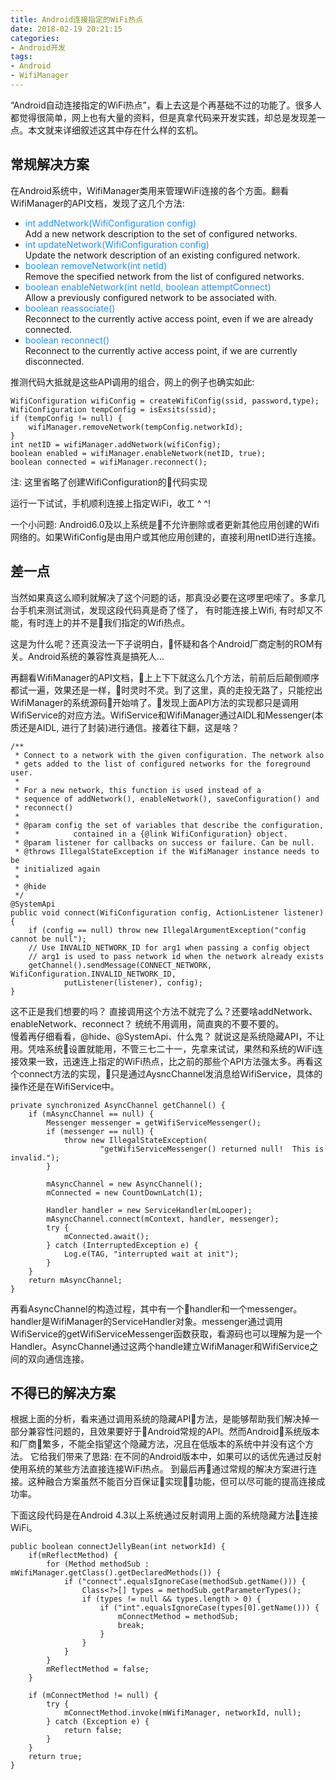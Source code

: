 ```yaml
---
title: Android连接指定的WiFi热点
date: 2018-02-19 20:21:15
categories:
- Android开发
tags:
- Android
- WifiManager
---
```


“Android自动连接指定的WiFi热点”，看上去这是个再基础不过的功能了。很多人都觉得很简单，网上也有大量的资料，但是真拿代码来开发实践，却总是发现差一点。本文就来详细叙述这其中存在什么样的玄机。
<!--more-->

## 常规解决方案
在Android系统中，WifiManager类用来管理WiFi连接的各个方面。翻看WifiManager的API文档，发现了这几个方法:

- <font color=DodgerBlue>int addNetwork(WifiConfiguration config)</font>  
Add a new network description to the set of configured networks.
- <font color=DodgerBlue>int updateNetwork(WifiConfiguration config)</font>  
Update the network description of an existing configured network.
- <font color=DodgerBlue>boolean removeNetwork(int netId)</font>  
Remove the specified network from the list of configured networks.
- <font color=DodgerBlue>boolean enableNetwork(int netId, boolean attemptConnect)</font>  
Allow a previously configured network to be associated with.
- <font color=DodgerBlue>boolean reassociate()</font>  
Reconnect to the currently active access point, even if we are already connected.
- <font color=DodgerBlue>boolean reconnect()</font>  
Reconnect to the currently active access point, if we are currently disconnected.

推测代码大抵就是这些API调用的组合，网上的例子也确实如此: 

```
WifiConfiguration wifiConfig = createWifiConfig(ssid, password,type);
WifiConfiguration tempConfig = isExsits(ssid);
if (tempConfig != null) {
    wifiManager.removeNetwork(tempConfig.networkId);
}
int netID = wifiManager.addNetwork(wifiConfig);
boolean enabled = wifiManager.enableNetwork(netID, true);
boolean connected = wifiManager.reconnect();
```
注: 这里省略了创建WifiConfiguration的代码实现

运行一下试试，手机顺利连接上指定WiFi，收工 ^ ^!

一个小问题: Android6.0及以上系统是不允许删除或者更新其他应用创建的Wifi网络的。如果WifiConfig是由用户或其他应用创建的，直接利用netID进行连接。

## 差一点
当然如果真这么顺利就解决了这个问题的话，那真没必要在这啰里吧嗦了。多拿几台手机来测试测试，发现这段代码真是奇了怪了， 有时能连接上Wifi, 有时却又不能，有时连上的并不是我们指定的Wifi热点。

这是为什么呢？还真没法一下子说明白，怀疑和各个Android厂商定制的ROM有关。Android系统的兼容性真是搞死人...

再翻看WifiManager的API文档，上上下下就这么几个方法，前前后后颠倒顺序都试一遍，效果还是一样，时灵时不灵。到了这里，真的走投无路了，只能挖出WifiManager的系统源码开始啃了。发现上面API方法的实现都只是调用WifiService的对应方法。WifiService和WifiManager通过AIDL和Messenger(本质还是AIDL, 进行了封装)进行通信。接着往下翻，这是啥？

```
/**
 * Connect to a network with the given configuration. The network also
 * gets added to the list of configured networks for the foreground user.
 *
 * For a new network, this function is used instead of a
 * sequence of addNetwork(), enableNetwork(), saveConfiguration() and
 * reconnect()
 *
 * @param config the set of variables that describe the configuration,
 *            contained in a {@link WifiConfiguration} object.
 * @param listener for callbacks on success or failure. Can be null.
 * @throws IllegalStateException if the WifiManager instance needs to be
 * initialized again
 *
 * @hide
 */
@SystemApi
public void connect(WifiConfiguration config, ActionListener listener) {
    if (config == null) throw new IllegalArgumentException("config cannot be null");
    // Use INVALID_NETWORK_ID for arg1 when passing a config object
    // arg1 is used to pass network id when the network already exists
    getChannel().sendMessage(CONNECT_NETWORK, WifiConfiguration.INVALID_NETWORK_ID,
            putListener(listener), config);
}
```

这不正是我们想要的吗？ 直接调用这个方法不就完了么？还要啥addNetwork、enableNetwork、reconnect？ 统统不用调用，简直爽的不要不要的。  
慢着再仔细看看，@hide、@SystemApi、什么鬼？ 就说这是系统隐藏API，不让用。凭啥系统设置就能用，不管三七二十一，先拿来试试，果然和系统的WiFi连接效果一致，迅速连上指定的WiFi热点，比之前的那些个API方法强太多。再看这个connect方法的实现，只是通过AysncChannel发消息给WifiService，具体的操作还是在WifiService中。

```
private synchronized AsyncChannel getChannel() {
    if (mAsyncChannel == null) {
        Messenger messenger = getWifiServiceMessenger();
        if (messenger == null) {
            throw new IllegalStateException(
                    "getWifiServiceMessenger() returned null!  This is invalid.");
        }

        mAsyncChannel = new AsyncChannel();
        mConnected = new CountDownLatch(1);

        Handler handler = new ServiceHandler(mLooper);
        mAsyncChannel.connect(mContext, handler, messenger);
        try {
            mConnected.await();
        } catch (InterruptedException e) {
            Log.e(TAG, "interrupted wait at init");
        }
    }
    return mAsyncChannel;
}
```

再看AsyncChannel的构造过程，其中有一个handler和一个messenger。handler是WifiManager的ServiceHandler对象。messenger通过调用WifiService的getWifiServiceMessenger函数获取，看源码也可以理解为是一个Handler。AsyncChannel通过这两个handle建立WifiManager和WifiService之间的双向通信连接。


## 不得已的解决方案

根据上面的分析，看来通过调用系统的隐藏API方法，是能够帮助我们解决掉一部分兼容性问题的，且效果要好于Android常规的API。然而Android系统版本和厂商繁多，不能全指望这个隐藏方法，况且在低版本的系统中并没有这个方法。
它给我们带来了思路: 在不同的Android版本中，如果可以的话优先通过反射使用系统的某些方法直接连接WiFi热点。 到最后再通过常规的解决方案进行连接。这种融合方案虽然不能百分百保证实现功能，但可以尽可能的提高连接成功率。

下面这段代码是在Android 4.3以上系统通过反射调用上面的系统隐藏方法连接WiFi。

```
public boolean connectJellyBean(int networkId) {
    if(mReflectMethod) {
        for (Method methodSub : mWifiManager.getClass().getDeclaredMethods()) {
            if ("connect".equalsIgnoreCase(methodSub.getName())) {
                Class<?>[] types = methodSub.getParameterTypes();
                if (types != null && types.length > 0) {
                    if ("int".equalsIgnoreCase(types[0].getName())) {
                        mConnectMethod = methodSub;
                        break;
                    }
                }
            }
        }
        mReflectMethod = false;
    }

    if (mConnectMethod != null) {
        try {
            mConnectMethod.invoke(mWifiManager, networkId, null);
        } catch (Exception e) {
            return false;
        }
    }
    return true;
}
```
